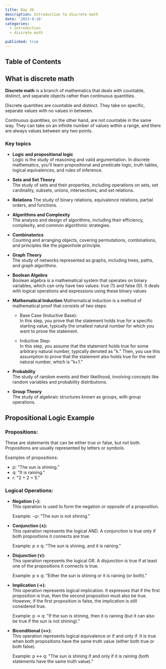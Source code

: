 ```yaml
---
title: Day 3b
description: Introduction to discrete math
date: '2023-9-16'
categories:
  - introduction
  - discrete math

published: true
---
```


## Table of Contents

## What is discrete math

**Discrete math** is a branch of mathematics that deals with countable, distinct, and separate objects rather than continuous quantities.

Discrete quantities are countable and distinct. They take on specific, separate values with no values in between.

Continuous quantities, on the other hand, are not countable in the same way. They can take on an infinite number of values within a range, and there are always values between any two points.

### Key topics

- **Logic and propositional logic**  
  Logic is the study of reasoning and valid argumentation. In discrete mathematics, you'll learn propositional and predicate logic, truth tables, logical equivalences, and rules of inference.

- **Sets and Set Theory**  
  The study of sets and their properties, including operations on sets, set cardinality, subsets, unions, intersections, and set relations.

- **Relations**
  The study of binary relations, equivalence relations, partial orders, and functions.

- **Algorithms and Complexity**  
  The analysis and design of algorithms, including their efficiency, complexity, and common algorithmic strategies.

- **Combinatorics**  
  Counting and arranging objects, covering permutations, combinations, and principles like the pigeonhole principle.

- **Graph Theory**  
  The study of networks represented as graphs, including trees, paths, and graph algorithms.

- **Boolean Algebra**  
  Boolean algebra is a mathematical system that operates on binary variables, which can only have two values: true (1) and false (0). It deals with logical operations and expressions using these binary values

- **Mathematical Induction**
  Mathematical induction is a method of mathematical proof that consists of two steps:

  - Base Case (Inductive Base):  
    In this step, you prove that the statement holds true for a specific starting value, typically the smallest natural number for which you want to prove the statement.

  - Inductive Step:  
    In this step, you assume that the statement holds true for some arbitrary natural number, typically denoted as "k." Then, you use this assumption to prove that the statement also holds true for the next natural number, which is "k+1."

- **Probability**  
  The study of random events and their likelihood, involving concepts like random variables and probability distributions.
- **Group Theory**  
  The study of algebraic structures known as groups, with group operations.

## Propositional Logic Example

### Propositions:

These are statements that can be either true or false, but not both. Propositions are usually represented by letters or symbols.

Examples of propositions:

- p: "The sun is shining."
- q: "It is raining."
- r: "2 + 2 = 5."

### Logical Operations:

- **Negation (¬):**  
  This operation is used to form the negation or opposite of a proposition.

  Example:
  ¬p: "The sun is not shining."

- **Conjunction (∧):**  
  This operation represents the logical AND. A conjunction is true only if both propositions it connects are true.

  Example:
  p ∧ q: "The sun is shining, and it is raining."

- **Disjunction (∨):**  
  This operation represents the logical OR. A disjunction is true if at least one of the propositions it connects is true.

  Example:
  p ∨ q: "Either the sun is shining or it is raining (or both)."

- **Implication (→):**  
  This operation represents logical implication. It expresses that if the first proposition is true, then the second proposition must also be true. However, if the first proposition is false, the implication is still considered true.

  Example:
  p → q: "If the sun is shining, then it is raining (but it can also be true if the sun is not shining)."

- **Biconditional (↔):**  
  This operation represents logical equivalence or if and only if. It is true when both propositions have the same truth value (either both true or both false).

  Example:
  p ↔ q: "The sun is shining if and only if it is raining (both statements have the same truth value)."
